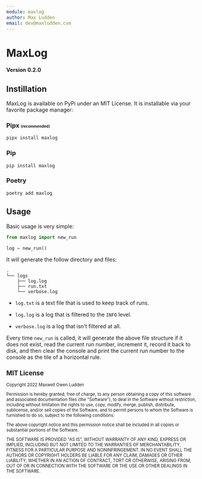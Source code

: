 ```yaml
---
module: maxlog
author: Max Ludden
email: dev@maxludden.com
---
```



# MaxLog

#### Version 0.2.0

## Instillation

MaxLog is available on PyPi under an MIT License. It is installable via your favorite package manager:

### Pipx <span style="font-size:.6em;">(recommended)</span>

```shell
pipx install maxlog
```

### Pip

```shell└──
pip install maxlog
```

### Poetry

```shell
poetry add maxlog
```

## Usage

Basic usage is very simple:

```python
from maxlog import new_run

log = new_run()
```

It will generate the follow directory and files:

```
.
└── logs
    ├── log.log
    ├── run.txt
    └── verbose.log
```

- `log.txt` is a text file that is used to keep track of runs.

- `log.log` is a log that is filtered to the `INFO` level.

- `verbose.log` is a log that isn't filtered at all.

Every time `new_run` is called, it will generate the above file structure if it does not exist, read the current run number, increment it, record it back to disk, and then clear the console and print the current run number to the console as the tile of a horizontal rule. 

<div style="font-size:.8em;font-align:center;">
    <h2>MIT License</h2>
    <p>Copyright 2022 Maxwell Owen Ludden</span></p>
    <p>Permission is hereby granted, free of charge, to any person obtaining a copy of this software and associated documentation files (the "Software"), to deal in the Software without restriction, including without limitation the rights to use, copy, modify, merge, publish, distribute, sublicense, and/or sell copies of the Software, and to permit persons to whom the Software is furnished to do so, subject to the following conditions:</p>
    <p>The above copyright notice and this permission notice shall be included in all copies or substantial portions of the Software.</p>
    <p>THE SOFTWARE IS PROVIDED "AS IS", WITHOUT WARRANTY OF ANY KIND, EXPRESS OR IMPLIED, INCLUDING BUT NOT LIMITED TO THE WARRANTIES OF MERCHANTABILITY, FITNESS FOR A PARTICULAR PURPOSE AND NONINFRINGEMENT. IN NO EVENT SHALL THE AUTHORS OR COPYRIGHT HOLDERS BE LIABLE FOR ANY CLAIM, DAMAGES OR OTHER LIABILITY, WHETHER IN AN ACTION OF CONTRACT, TORT OR OTHERWISE, ARISING FROM, OUT OF OR IN CONNECTION WITH THE SOFTWARE OR THE USE OR OTHER DEALINGS IN THE SOFTWARE.</p>
